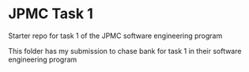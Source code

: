 # JPMC Task 1
Starter repo for task 1 of the JPMC software engineering program

This folder has my submission to chase bank for task 1 in their software engineering program